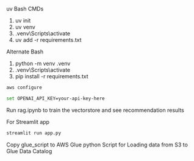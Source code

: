 uv 
Bash CMDs 
1. uv init
2. uv venv 
3. .venv\Scripts\activate
4. uv add -r requirements.txt


Alternate 
Bash 

1. python -m venv .venv
2. .venv\Scripts\activate
3. pip install -r requirements.txt



```Bash
aws configure
```

```Bash
set OPENAI_API_KEY=your-api-key-here
```


Run rag.ipynb to train the vectorstore and see recommendation results



For Streamlit app

```Bash 
streamlit run app.py
```


Copy glue_script to AWS Glue python Script for Loading data from S3 to Glue Data Catalog